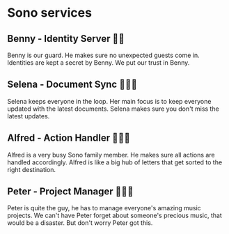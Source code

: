 


# Sono services

Benny - Identity Server 👮‍♂️
---
Benny is our guard. He makes sure no unexpected guests come in.
Identities are kept a secret by Benny. We put our trust in Benny.

Selena - Document Sync 🧚🏻‍♀️
---
Selena keeps everyone in the loop. Her main focus is to keep everyone updated with the latest documents. Selena makes sure you don't miss the latest updates.

Alfred - Action Handler 🤹🏻‍♂️
---
Alfred is a very busy Sono family member. He makes sure all actions are handled accordingly. Alfred is like a big hub of letters that get sorted to the right destination.

Peter - Project Manager 👨🏻‍💼
---
Peter is quite the guy, he has to manage everyone's amazing music projects. We can't have Peter forget about someone's precious music, that would be a disaster. But don't worry Peter got this.
